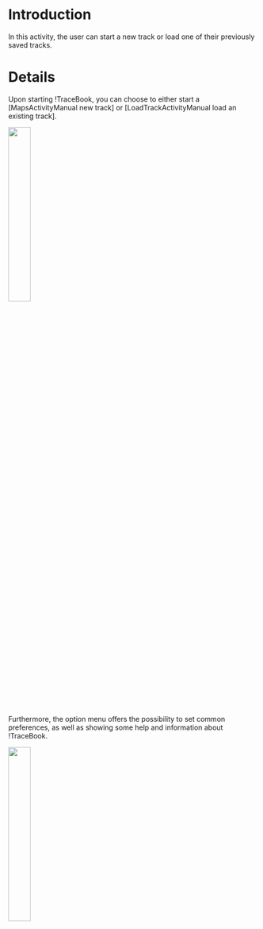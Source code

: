 Introduction
============

In this activity, the user can start a new track or load one of their
previously saved tracks.

Details
=======

Upon starting !TraceBook, you can choose to either start a
[MapsActivityManual new track] or [LoadTrackActivityManual load an
existing track].

<img src="http://tracebook.googlecode.com/svn/wiki/img/manual_start.png" height="30%" width="30%"/>

Furthermore, the option menu offers the possibility to set common
preferences, as well as showing some help and information about
!TraceBook.

<img src="http://tracebook.googlecode.com/svn/wiki/img/start_options.png" height="30%" width="30%"/>
